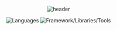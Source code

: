 
<div align="center">
 
![header](https://capsule-render.vercel.app/api?type=venom&color=auto&height=300&section=header&text=Welcome%20&fontSize=90)


![Languages](https://skillicons.dev/icons?i=cpp,py,md,html,css,js,ts)
![Framework/Libraries/Tools](https://skillicons.dev/icons?i=pytorch,mysql,git,github,linux,aws,nodejs,react,nextjs,tailwind,vercel,figma,notion&perline=10)

</div>


<!-- [Top Langs](https://github-readme-stats.vercel.app/api/top-langs/?username=hoyoung1359&layout=compact&theme=moltack) -->


 <!-- [![Solved.ac Profile](http://mazassumnida.wtf/api/generate_badge?boj=hoyoung3769)](https://solved.ac/) -->
 <!-- 
<div align=center><h1>📚 STACKS</h1></div>

<div align=center> 
  <img src="https://img.shields.io/badge/java-007396?style=for-the-badge&logo=Java&logoColor=white">
  <img src="https://img.shields.io/badge/C-A8B9CC?style=for-the-badge&logo=c&logoColor=white">
  <img src="https://img.shields.io/badge/C++-00599C?style=for-the-badge&logo=c%2B%2B&logoColor=white">  
  <img src="https://img.shields.io/badge/python-3776AB?style=for-the-badge&logo=python&logoColor=white"> 
  <br>
  
  <img src="https://img.shields.io/badge/html5-E34F26?style=for-the-badge&logo=html5&logoColor=white"> 
  <img src="https://img.shields.io/badge/css-1572B6?style=for-the-badge&logo=css3&logoColor=white"> 
  <img src="https://img.shields.io/badge/javascript-F7DF1E?style=for-the-badge&logo=javascript&logoColor=black"> 
  <br>
  
  <img src="https://img.shields.io/badge/react-61DAFB?style=for-the-badge&logo=react&logoColor=black"> 
  <img src="https://img.shields.io/badge/vue.js-4FC08D?style=for-the-badge&logo=vue.js&logoColor=white"> 
  <img src="https://img.shields.io/badge/node.js-339933?style=for-the-badge&logo=Node.js&logoColor=white">
  <br>
</div>
 -->
